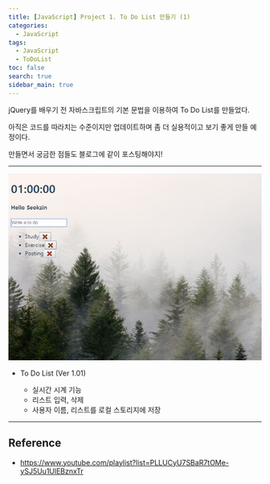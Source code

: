 ```yaml
---
title: [JavaScript] Project 1. To Do List 만들기 (1)
categories: 
  - JavaScript
tags: 
  - JavaScript
  - ToDoList
toc: false
search: true
sidebar_main: true
---
```

  
jQuery를 배우기 전 자바스크립트의 기본 문법을 이용하여 To Do List를 만들었다.
  
아직은 코드를 따라치는 수준이지만 업데이트하며 좀 더 실용적이고 보기 좋게 만들 예정이다.

만들면서 궁금한 점들도 블로그에 같이 포스팅해야지!

---

![ver1.01](/assets/images/190219_1.jpg)

* To Do List (Ver 1.01)

  * 실시간 시계 기능
  * 리스트 입력, 삭제
  * 사용자 이름, 리스트를 로컬 스토리지에 저장

---

## Reference

* https://www.youtube.com/playlist?list=PLLUCyU7SBaR7tOMe-ySJ5Uu1UlEBznxTr